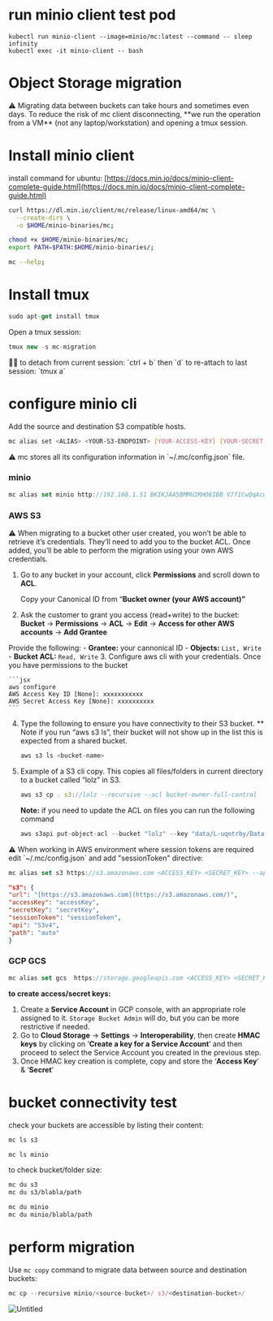 # run minio client test pod
```
kubectl run minio-client --image=minio/mc:latest --command -- sleep infinity
kubectl exec -it minio-client -- bash
```

# Object Storage migration

<aside>
⚠️ Migrating data between buckets can take hours and sometimes even days.
To reduce the risk of mc client disconnecting, **we run the operation from a VM**
(not any laptop/workstation) and opening a tmux session.

</aside>

# Install minio client

install command for ubuntu: [https://docs.min.io/docs/minio-client-complete-guide.html](https://docs.min.io/docs/minio-client-complete-guide.html)

```bash
curl https://dl.min.io/client/mc/release/linux-amd64/mc \
  --create-dirs \
  -o $HOME/minio-binaries/mc;

chmod +x $HOME/minio-binaries/mc;
export PATH=$PATH:$HOME/minio-binaries/;

mc --help;
```

# Install tmux

```jsx
sudo apt-get install tmux
```

Open a tmux session:

```jsx
tmux new -s mc-migration
```

<aside>
☝🏻 to detach from current session: `ctrl + b` then `d`
to re-attach to last session: `tmux a`

</aside>

# configure minio cli

Add the source and destination S3 compatible hosts.

```bash
mc alias set <ALIAS> <YOUR-S3-ENDPOINT> [YOUR-ACCESS-KEY] [YOUR-SECRET-KEY] [--api API-SIGNATURE]
```

<aside>
⚠️ mc stores all its configuration information in `~/.mc/config.json` file.

</aside>

### minio

```jsx
mc alias set minio http://192.168.1.51 BKIKJAA5BMMU2RHO6IBB V7f1CwQqAcwo80UEIJEjc5gVQUSSx5ohQ9GSrr12 --api S3v4
```

### AWS S3

<aside>
⚠️ When migrating to a bucket other user created, you won’t be able to retrieve it’s credentials. They’ll need to add you to the bucket ACL. Once added, you’ll be able to perform the migration using your own AWS credentials.

1. Go to any bucket in your account, click **Permissions** and scroll down to **ACL**.
    
    Copy your Canonical ID from “**Bucket owner (your AWS account)”**
    
    
2. Ask the customer to grant you access (read+write) to the bucket:
**Bucket** → **Permissions** → **ACL** → **Edit** → **Access for other AWS accounts** → **Add Grantee**

Provide the following: 
    - **Grantee:** your cannonical ID
    - **Objects:** `List, Write`
    - **Bucket ACL:** `Read, Write`
3. Configure aws cli with your credentials. Once you have permissions to the bucket
    
    ```jsx
    aws configure
    AWS Access Key ID [None]: xxxxxxxxxxx
    AWS Secret Access Key [None]: xxxxxxxxxx
    ```
    
4. Type the following to ensure you have connectivity to their S3 bucket. 
** Note if you run “aws s3 ls”, their bucket will not show up in the list this is expected from a shared bucket.
    
    ```jsx
    aws s3 ls <bucket-name>
    ```
    
5. Example of a S3 cli copy. This copies all files/folders in current directory to a bucket called “lolz” in S3.
    
    ```jsx
    aws s3 cp . s3://lolz --recursive --acl bucket-owner-full-control
    ```
    
    **Note:** if you need to update the ACL on files you can run the following command
    
    ```jsx
    aws s3api put-object-acl --bucket "lolz" --key "data/L-uqntrby/Data_Prepocessing.ipynb" --acl bucket-owner-full-control
    ```
    
</aside>

<aside>
⚠️ When working in AWS environment where session tokens are required edit `~/.mc/config.json` and add "sessionToken" directive:

</aside>

```jsx
mc alias set s3 https://s3.amazonaws.com <ACCESS_KEY> <SECRET_KEY> --api S3v4
```

```json
"s3": {
"url": "[https://s3.amazonaws.com](https://s3.amazonaws.com/)",
"accessKey": "accessKey",
"secretKey": "secretKey",
"sessionToken": "sessionToken",
"api": "S3v4",
"path": "auto"
}
```

### GCP GCS

```jsx
mc alias set gcs  https://storage.googleapis.com <ACCESS_KEY> <SECRET_KEY>
```

**to create access/secret keys:**

1. Create a **Service Account** in GCP console, with an appropriate role assigned to it.
`Storage Bucket Admin` will do, but you can be more restrictive if needed.
2. Go to **Cloud Storage** → **Settings** → **Interoperability**, then create **HMAC keys** by clicking on ‘**Create a key for a Service Account**’ and then proceed to select the Service Account you created in the previous step.
3. Once HMAC key creation is complete, copy and store the ‘**Access Key**’ & ‘**Secret**’

# bucket connectivity test

check your buckets are accessible by listing their content:

```bash
mc ls s3

mc ls minio
```

to check bucket/folder size:

```bash
mc du s3
mc du s3/blabla/path

mc du minio
mc du minio/blabla/path
```

# perform migration

Use `mc copy` command to migrate data between source and destination buckets:

```jsx
mc cp --recursive minio/<source-bucket>/ s3/<destination-bucket>/
```

![Untitled](Object%20Storage%20migration%2004d4672d1e1847d4940b648067835313/Untitled%201.png)
